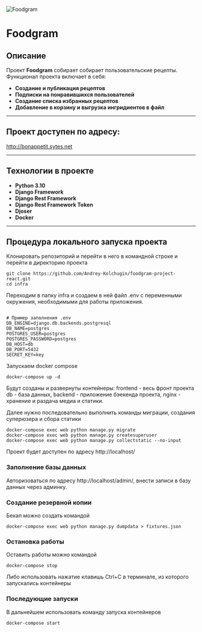 ![Foodgram](https://github.com/Andrey-Kolchugin/foodgram-project-react/actions/workflows/final_workflow.yml/badge.svg)
# Foodgram

## Описание

Проект **Foodgram** собирает собирает пользовательские рецепты.
Функционал проекта включает в себя:
- **Создание и публикация рецептов**
- **Подписки на понравившихся пользователей**
- **Создание списка избранных рецептов**
- **Добавление в корзину и выгрузка ингридиентов в файл**

---

## Проект доступен по адресу:

http://bonappetit.sytes.net


---

## Технологии в проекте
- **Python 3.10**
- **Django Framework**
- **Django Rest Framework**
- **Django Rest Framework Token**
- **Djoser**
- **Docker**

---

## Процедура локального запуска проекта

Клонировать репозиторий и перейти в него в командной строке и перейти в директорию проекта  
```
git clone https://github.com/Andrey-Kolchugin/foodgram-project-react.git
cd infra
```
Переходим в папку infra и создаем в ней файл .env с переменными окружения, необходимыми для работы приложения.
```

```
```
# Пример заполнения .env
DB_ENGINE=django.db.backends.postgresql
DB_NAME=postgres
POSTGRES_USER=postgres
POSTGRES_PASSWORD=postgres
DB_HOST=db
DB_PORT=5432
SECRET_KEY=key
``` 
Запускаем docker compose

```
docker-compose up -d
```
Будут созданы и развернуты контейнеры:
frontend - весь фронт проекта
db - база данных,
backend - приложение бэекенда проекта,
nginx - хранение и раздача медиа и статики.

Далее нужно последовательно выполнить команды миграции, создания суперюзера и сбора статики
```
docker-compose exec web python manage.py migrate
docker-compose exec web python manage.py createsuperuser
docker-compose exec web python manage.py collectstatic --no-input
```
Проект будет доступен по адресу http://localhost/

### Заполнение базы данных
Авторизоваться по адресу http://localhost/admin/, внести записи в базу данных через админку.

### Создание резервной копии
Бекап можно создать командой
```
docker-compose exec web python manage.py dumpdata > fixtures.json
```
### Остановка работы
Оставить работы можно командой
```
docker-compose stop
```
Либо использовать нажатие клавишь  Ctrl+C в терминале, из которого запускались контейнеры 

### Последующие запуски
В дальнейшем использовать команду запуска контейнеров
```
docker-compose start 
```


